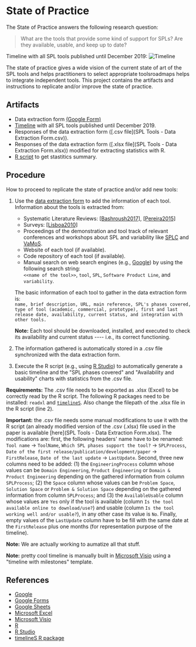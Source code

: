 # State of Practice
The State of Practice answers the following research question:
> What are the tools that provide some kind of support for SPLs? Are they available, usable, and keep up to date?

Timeline with all SPL tools published until December 2019:
![Timeline](timeline.png)

The state of practice gives a wide vision of the current state of art of the SPL tools and helps practitioners to select appropriate toolsroadmaps helps to integrate independent tools.
This project contains the artifacts and instructions to replicate and/or improve the state of practice.

## Artifacts
* Data extraction form [(Google Form)](https://docs.google.com/forms/d/e/1FAIpQLSczgT5cgYXQuh7d2bp6ZtF-1wNfzXXNT5WZM-vCOZ0Oi9lbCw/viewform?usp=sf_link)
* [Timeline](timeline.png) with all SPL tools published until December 2019.
* Responses of the data extraction form ([.csv file](SPL Tools - Data Extraction Form.csv)).
* Responses of the data extraction form ([.xlsx file](SPL Tools - Data Extraction Form.xlsx)) modified for extracting statistics with R.
* [R script](statistics-script.R) to get stastitics summary.

## Procedure
How to proceed to replicate the state of practice and/or add new tools:

1. Use the [data extraction form](https://docs.google.com/forms/d/e/1FAIpQLSczgT5cgYXQuh7d2bp6ZtF-1wNfzXXNT5WZM-vCOZ0Oi9lbCw/viewform?usp=sf_link) to add the information of each tool.  
    Information about the tools is extracted from:
    - Systematic Literature Reviews: [\[Bashroush2017\]](https://dl.acm.org/citation.cfm?id=3034827), [\[Pereira2015\]](https://link.springer.com/chapter/10.1007/978-3-319-14130-5_6)
    - Surveys: [\[Lisboa2010\]](https://www.sciencedirect.com/science/article/pii/S0950584909000834)
    - Proceedings of the demonstration and tool track of relevant conferences and workshops about SPL and variability like [SPLC](https://dblp.uni-trier.de/db/conf/splc/) and [VaMoS](https://dblp.org/db/conf/vamos/index).
    - Website of each tool (if available).
    - Code repository of each tool (if available).
    - Manual search  on web search engines (e.g., [Google](https://www.google.com/)) by using the following search string:  
      `<<name of the tool>>`, `tool`, `SPL`, `Software Product Line`, and `variability`.

    The basic information of each tool to gather in the data extraction form is:  
    `name, brief description, URL, main reference, SPL's phases covered, type of tool (academic, commercial, prototype), first and last release date, availability, current status, and integration with other tools.`

    **Note:** Each tool should be downloaded, installed, and executed to check its availability and current status ---- i.e., its correct functioning.

2. The information gathered is automatically stored in a .csv file synchronized with the data extraction form.

3. Execute the R script (e.g., using [R Studio](https://www.rstudio.com/)) to automatically generate a basic timeline and the "SPL phases covered" and "Availability and usability" charts with statistics from the .csv file.

  **Requirements:** The .csv file needs to be exported as .xlsx (Excel) to be correctly read by the R script. The following R packages need to be installed: `readxl` and [`timelineS`](https://www.rdocumentation.org/packages/timelineS/versions/0.1.1). Also change the filepath of the .xlsx file in the R script (line 2).

  **Important:** the .csv file needs some manual modifications to use it with the R script (an already modified version of the .csv (.xlsx) file used in the paper is available [here](SPL Tools - Data Extraction Form.xlsx). The modifications are: first, the following headers' name have to be renamed: `Tool name` → `ToolName`, `Which SPL phases support the tool?` → `SPLProcess`, `Date of the first release/publication/development/paper` → `FirstRelease`, `Date of the last update` → `LastUpdate`. Second, three new columns need to be added: (1) the `EngineeringProcess` column whose values can be `Domain Engineering`, `Product Engineering` or `Domain & Product Engineering` depending on the gathered information from column `SPLProcess`; (2) the `Space` column whose values can be `Problem Space`, `Solution Space` or `Problem & Solution Space` depending on the gathered information from column `SPLProcess`; and (3) the `AvailableUsable` column whose values are `Yes` only if the tool is available (column `Is the tool available online to download/use?`) and usable (column `Is the tool working well and/or usable?`), in any other case its value is `No`. Finally, empty values of the `LastUpdate` column have to be fill with the same date at the `FirstRelease` plus one months (for representation purpose of the timeline).

  **Note:** We are actually working to aumatize all that stuff.

  **Note:** pretty cool timeline is manually built in [Microsoft Visio](https://products.office.com/es-es/visio/flowchart-software) using a "timeline with milestones" template.

## References
* [Google](https://www.google.com/)
* [Google Forms](https://www.google.es/intl/en/forms/about/)
* [Google Sheets](https://www.google.es/intl/en/sheets/about/)
* [Microsoft Excel](https://products.office.com/es-es/excel?rtc=1)
* [Microsoft Visio](https://products.office.com/es-es/visio/flowchart-software)
* [R](https://www.r-project.org/)
* [R Studio](https://www.rstudio.com/)
* [timelineS R package](https://www.rdocumentation.org/packages/timelineS/versions/0.1.1)

